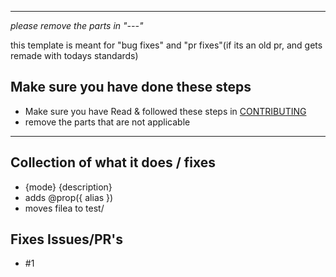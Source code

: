 
---
*please remove the parts in "---"*

this template is meant for "bug fixes" and "pr fixes"(if its an old pr, and gets remade with todays standards)

## Make sure you have done these steps

- Make sure you have Read & followed these steps in [CONTRIBUTING](.github/CONTRIBUTING.md)
- remove the parts that are not applicable

---

## Collection of what it does / fixes

- {mode} {description}
- adds @prop({ alias })
- moves filea to test/

## Fixes Issues/PR's

- #1
